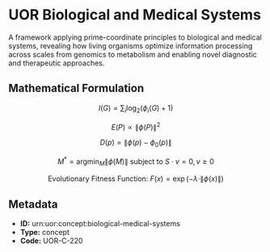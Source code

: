 # UOR Biological and Medical Systems

A framework applying prime-coordinate principles to biological and medical systems, revealing how living organisms optimize information processing across scales from genomics to metabolism and enabling novel diagnostic and therapeutic approaches.

## Mathematical Formulation

$$
I(G) = \sum_i \log_2(\phi_i(G) + 1)
$$

$$
E(P) \propto \|\phi(P)\|^2
$$

$$
D(p) = \|\phi(p) - \phi_0(p)\|
$$

$$
M^* = \operatorname{argmin}_M \|\phi(M)\| \text{ subject to } S\cdot v = 0, v \geq 0
$$

$$
\text{Evolutionary Fitness Function: } F(x) = \exp\left(-\lambda\cdot\|\phi(x)\|\right)
$$

## Metadata

- **ID:** urn:uor:concept:biological-medical-systems
- **Type:** concept
- **Code:** UOR-C-220
